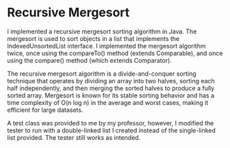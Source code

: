 # Recursive Mergesort
I implemented a recursive mergesort sorting algorithm in Java. The mergesort is used to sort objects in a list that implements the IndexedUnsortedList interface. I implemented the mergesort algorithm twice, once using the compareTo() method (extends Comparable), and once using the compare() method (which extends Comparator).

The recursive mergesort algorithm is a divide-and-conquer sorting technique that operates by dividing an array into two halves, sorting each half independently, and then merging the sorted halves to produce a fully sorted array. Mergesort is known for its stable sorting behavior and has a time complexity of O(n log n) in the average and worst cases, making it efficient for large datasets.

A test class was provided to me by my professor, however, I modified the tester to run with a double-linked list I created instead of the single-linked list provided. The tester still works as intended.


